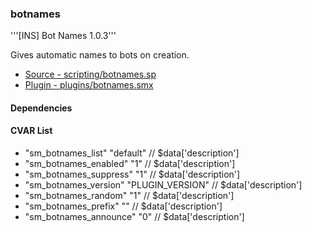 ### botnames
'''[INS] Bot Names 1.0.3'''

Gives automatic names to bots on creation.

 * [Source - scripting/botnames.sp](https://github.com/jaredballou/insurgency-sourcemod/blob/master/scripting/botnames.sp?raw=true)
 * [Plugin - plugins/botnames.smx](https://github.com/jaredballou/insurgency-sourcemod/blob/master/plugins/botnames.smx?raw=true)

#### Dependencies
#### CVAR List
 * "sm_botnames_list" "default" // $data['description']
 * "sm_botnames_enabled" "1" // $data['description']
 * "sm_botnames_suppress" "1" // $data['description']
 * "sm_botnames_version" "PLUGIN_VERSION" // $data['description']
 * "sm_botnames_random" "1" // $data['description']
 * "sm_botnames_prefix" "" // $data['description']
 * "sm_botnames_announce" "0" // $data['description']
